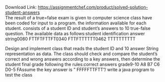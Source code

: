 Download Link: https://assignmentchef.com/product/solved-solution-student-answers
<br>
The result of a true=false exam is given to computer science class have been coded for input to a program. the information available for each student. consists of a student ID and student’s answers to 10 true-false question. The available data as follows:student identification answer string0080 FTTFTFTTFT0340 FTTFTTTTTT0462 TTTTTTTTTT

Design and implement class that reads the student ID and 10 answer String representation as data. The class should check and compare the student’s correct and wrong answers according to a key answers, then determine the student final grade following the rules:correct answers grade9-10 A8 B7 C6 D0-5 FAssume the key answer is ” FFFFFTTFTT”/ write a java program to test the class